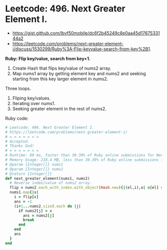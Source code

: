 # Leetcode: 496. Next Greater Element I.

- https://gist.github.com/lbvf50mobile/dc6f2b45249c8e0aa45d1767533144a2
- https://leetcode.com/problems/next-greater-element-i/discuss/1530299/Ruby%3A-Flip-keyvalue-search-from-key%2B1.

**Ruby: Flip key/value, search from key+1.**

1) Create Hash that flips key/value of nums2 array.
2) Map nums1 array by getting element key and nums2 and seeking starting from this key larger element in nums2.

Three loops.

1) Fliping key/values.
2) Iterating over nums1.
3) Seeking greater element in the rest of nums2.


 
Ruby code:
```Ruby
# Leetcode: 496. Next Greater Element I.
# https://leetcode.com/problems/next-greater-element-i/
# = = = = = = =
# Accepted.
# Thanks God!
# = = = = = = =
# Runtime: 89 ms, faster than 30.30% of Ruby online submissions for Next Greater Element I.
# Memory Usage: 210.4 MB, less than 39.39% of Ruby online submissions for Next Greater Element I.
# @param {Integer[]} nums1
# @param {Integer[]} nums2
# @return {Integer[]}
def next_greater_element(nums1, nums2)
  # Reverse index/value of nums2 array.
  flip = nums2.each_with_index.with_object(Hash.new){|(el,i),o| o[el] = i}
  nums1.map{|x|
    i = flip[x]
    ans = -1
    (i+1...nums2.size).each do |j|
      if nums2[j] > x
        ans = nums2[j]
        break
      end
    end
    ans
  }
end
```
